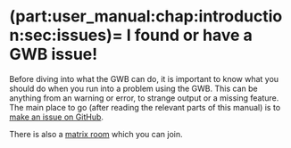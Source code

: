 (part:user_manual:chap:introduction:sec:issues)=
I found or have a GWB issue!
============================

Before diving into what the GWB can do, it is important to know what you should do when you run into a problem using the GWB. This can be anything from an warning or error, to strange output or a missing feature. The main place to go (after reading the relevant parts of this manual) is to [make an issue on GitHub](https://github.com/GeodynamicWorldBuilder/WorldBuilder/issues/new). 

There is also a [matrix room](https://matrix.to/#/!vhukRUGUINnZOIutoQ:matrix.org) which you can join.
